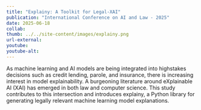 ```yaml
---
title: "Explainy: A Toolkit for Legal-XAI"
publication: "International Conference on AI and Law - 2025"
date: 2025-06-18
collab: 
thumb: ../../site-content/images/explainy.png
url-external: 
youtube: 
youtube-alt: 
---
```


As machine learning and AI models are being integrated into highstakes decisions such as credit lending, parole, and insurance, there is increasing interest in model explainability. A burgeoning literature around eXplainable AI (XAI) has emerged in both law and computer science. This study contributes to this intersection and introduces explainy, a Python library for generating legally relevant machine learning model explanations.